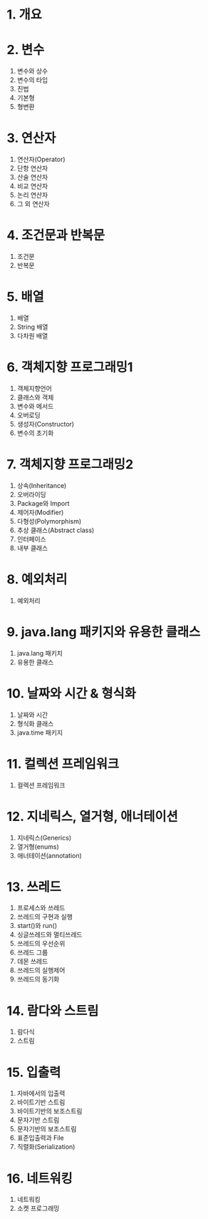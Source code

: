 # 1. 개요

# 2. 변수
1. 변수와 상수
2. 변수의 타입
3. 진법
4. 기본형
5. 형변환

# 3. 연산자
1. 연산자(Operator)
2. 단항 연산자
3. 산술 연산자
4. 비교 연산자
5. 논리 연산자
6. 그 외 연산자

# 4. 조건문과 반복문
1. 조건문
2. 반복문

# 5. 배열
1. 배열
2. String 배열
3. 다차원 배열

# 6. 객체지향 프로그래밍1
1. 객체지향언어
2. 클래스와 객체
3. 변수와 메서드
4. 오버로딩
5. 생성자(Constructor)
6. 변수의 초기화

# 7. 객체지향 프로그래밍2
1. 상속(Inheritance)
2. 오버라이딩
3. Package와 Import
4. 제어자(Modifier)
5. 다형성(Polymorphism)
6. 추상 클래스(Abstract class)
7. 인터페이스
8. 내부 클래스

# 8. 예외처리
1. 예외처리

# 9. java.lang 패키지와 유용한 클래스
1. java.lang 패키치
2. 유용한 클래스

# 10. 날짜와 시간 & 형식화
1. 날짜와 시간
2. 형식화 클래스
3. java.time 패키지

# 11. 컬렉션 프레임워크
1. 컬렉션 프레임워크

# 12. 지네릭스, 열거형, 애너테이션
1. 지네릭스(Generics)
2. 열거형(enums)
3. 애너테이션(annotation)

# 13. 쓰레드
1. 프로세스와 쓰레드
2. 쓰레드의 구현과 실행
3. start()와 run()
4. 싱글쓰레드와 멀티쓰레드
5. 쓰레드의 우선순위
6. 쓰레드 그룹
7. 데몬 쓰레드
8. 쓰레드의 실행제어
9. 쓰레드의 동기화

# 14. 람다와 스트림
1. 람다식
2. 스트림

# 15. 입출력
1. 자바에서의 입출력
2. 바이트기반 스트림
3. 바이트기반의 보조스트림
4. 문자기반 스트림
5. 문자기반의 보조스트림
6. 표준입출력과 File
7. 직렬화(Serialization)

# 16. 네트워킹
1. 네트워킹
2. 소켓 프로그래밍
